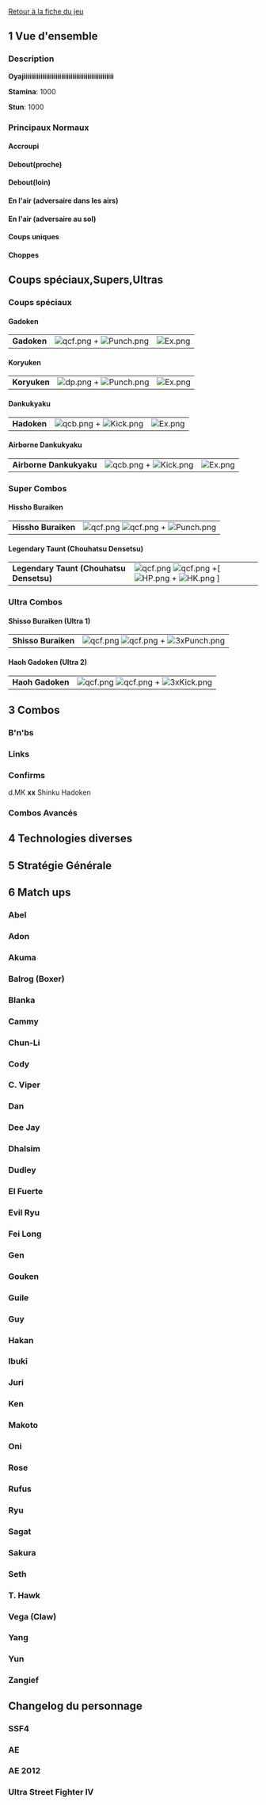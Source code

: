[Retour à la fiche du
jeu](http://wiki.basgrospoing.fr/index.php/Super_Street_Fighter_IV)

## 1 Vue d'ensemble

### Description

**Oyajiiiiiiiiiiiiiiiiiiiiiiiiiiiiiiiiiiiiiiiiiiiiiiii**

**Stamina**: 1000

**Stun**: 1000

### Principaux Normaux

#### Accroupi

#### Debout(proche)

#### Debout(loin)

#### En l'air (adversaire dans les airs)

#### En l'air (adversaire au sol)

#### Coups uniques

#### Choppes

## Coups spéciaux,Supers,Ultras

### Coups spéciaux

#### Gadoken

|             |                                                     |                      |
|-------------|-----------------------------------------------------|----------------------|
| **Gadoken** | ![](qcf.png "qcf.png") + ![](Punch.png "Punch.png") | ![](Ex.png "Ex.png") |

#### Koryuken

|              |                                                   |                      |
|--------------|---------------------------------------------------|----------------------|
| **Koryuken** | ![](dp.png "dp.png") + ![](Punch.png "Punch.png") | ![](Ex.png "Ex.png") |

#### Dankukyaku

|             |                                                   |                      |
|-------------|---------------------------------------------------|----------------------|
| **Hadoken** | ![](qcb.png "qcb.png") + ![](Kick.png "Kick.png") | ![](Ex.png "Ex.png") |

#### Airborne Dankukyaku

|                         |                                                   |                      |
|-------------------------|---------------------------------------------------|----------------------|
| **Airborne Dankukyaku** | ![](qcb.png "qcb.png") + ![](Kick.png "Kick.png") | ![](Ex.png "Ex.png") |

### Super Combos

#### Hissho Buraiken

|                     |                                                                            |
|---------------------|----------------------------------------------------------------------------|
| **Hissho Buraiken** | ![](qcf.png "qcf.png") ![](qcf.png "qcf.png") + ![](Punch.png "Punch.png") |

#### Legendary Taunt (Chouhatsu Densetsu)

|                                          |                                                                                                  |
|------------------------------------------|--------------------------------------------------------------------------------------------------|
| **Legendary Taunt (Chouhatsu Densetsu)** | ![](qcf.png "qcf.png") ![](qcf.png "qcf.png") +\[ ![](HP.png "HP.png") + ![](HK.png "HK.png") \] |

### Ultra Combos

#### Shisso Buraiken (Ultra 1)

|                     |                                                                                |
|---------------------|--------------------------------------------------------------------------------|
| **Shisso Buraiken** | ![](qcf.png "qcf.png") ![](qcf.png "qcf.png") + ![](3xPunch.png "3xPunch.png") |

#### Haoh Gadoken (Ultra 2)

|                  |                                                                              |
|------------------|------------------------------------------------------------------------------|
| **Haoh Gadoken** | ![](qcf.png "qcf.png") ![](qcf.png "qcf.png") + ![](3xKick.png "3xKick.png") |

## 3 Combos

### B'n'bs

### Links

### Confirms

d.MK **xx** Shinku Hadoken

### Combos Avancés

## 4 Technologies diverses

## 5 Stratégie Générale

## 6 Match ups

### Abel

### Adon

### Akuma

### Balrog (Boxer)

### Blanka

### Cammy

### Chun-Li

### Cody

### C. Viper

### Dan

### Dee Jay

### Dhalsim

### Dudley

### El Fuerte

### Evil Ryu

### Fei Long

### Gen

### Gouken

### Guile

### Guy

### Hakan

### Ibuki

### Juri

### Ken

### Makoto

### Oni

### Rose

### Rufus

### Ryu

### Sagat

### Sakura

### Seth

### T. Hawk

### Vega (Claw)

### Yang

### Yun

### Zangief

## Changelog du personnage

### SSF4

### AE

### AE 2012

### Ultra Street Fighter IV
